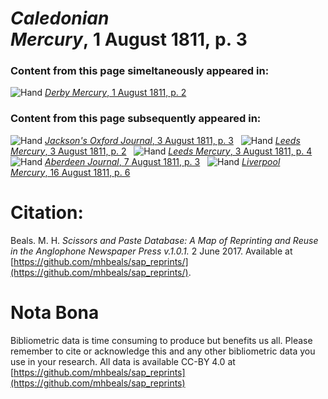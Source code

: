 # *Caledonian Mercury*, 1 August 1811, p. 3  
  
### Content from this page simeltaneously appeared in:  
![Hand](http://scissorsandpaste.net/wp-content/uploads/2017/06/smallhandpointer.png) [*Derby Mercury*, 1 August 1811, p. 2](https://mhbeals.github.io/sap_html/Derby-Mercury/Derby-Mercury-1-August-1811-p-2)  
  
### Content from this page subsequently appeared in:  
![Hand](http://scissorsandpaste.net/wp-content/uploads/2017/06/smallhandpointer.png) [*Jackson's Oxford Journal*, 3 August 1811, p. 3](https://mhbeals.github.io/sap_html/Jackson's-Oxford-Journal/Jackson's-Oxford-Journal-3-August-1811-p-3)  
![Hand](http://scissorsandpaste.net/wp-content/uploads/2017/06/smallhandpointer.png) [*Leeds Mercury*, 3 August 1811, p. 2](https://mhbeals.github.io/sap_html/Leeds-Mercury/Leeds-Mercury-3-August-1811-p-2)  
![Hand](http://scissorsandpaste.net/wp-content/uploads/2017/06/smallhandpointer.png) [*Leeds Mercury*, 3 August 1811, p. 4](https://mhbeals.github.io/sap_html/Leeds-Mercury/Leeds-Mercury-3-August-1811-p-4)  
![Hand](http://scissorsandpaste.net/wp-content/uploads/2017/06/smallhandpointer.png) [*Aberdeen Journal*, 7 August 1811, p. 3](https://mhbeals.github.io/sap_html/Aberdeen-Journal/Aberdeen-Journal-7-August-1811-p-3)  
![Hand](http://scissorsandpaste.net/wp-content/uploads/2017/06/smallhandpointer.png) [*Liverpool Mercury*, 16 August 1811, p. 6](https://mhbeals.github.io/sap_html/Liverpool-Mercury/Liverpool-Mercury-16-August-1811-p-6)  


# Citation: 

Beals. M. H. *Scissors and Paste Database: A Map of Reprinting and Reuse in the Anglophone Newspaper Press v.1.0.1.* 2 June 2017. Available at [https://github.com/mhbeals/sap_reprints/](https://github.com/mhbeals/sap_reprints/). 

# Nota Bona

Bibliometric data is time consuming to produce but benefits us all. Please remember to cite or acknowledge this and any other bibliometric data you use in your research. All data is available CC-BY 4.0 at [https://github.com/mhbeals/sap_reprints](https://github.com/mhbeals/sap_reprints)